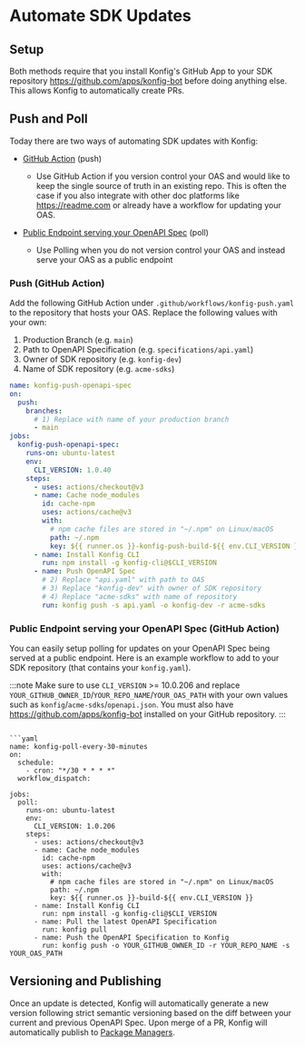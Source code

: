 # Automate SDK Updates

## Setup

Both methods require that you install Konfig's GitHub App to your SDK repository
https://github.com/apps/konfig-bot before doing anything else. This allows Konfig to automatically create PRs.

## Push and Poll

Today there are two ways of automating SDK updates with Konfig:

- [GitHub Action](automate-sdk-updates#github-action) (push)

  - Use GitHub Action if you version control your OAS and would like
    to keep the single source of truth in an existing repo. This is often the case
    if you also integrate with other doc platforms like https://readme.com or already have a workflow for updating your OAS.

- [Public Endpoint serving your OpenAPI Spec](automate-sdk-updates#public-endpoint-serving-your-openapi-spec) (poll)
  - Use Polling when you do not version control your OAS and instead serve your OAS as a public endpoint

### Push (GitHub Action)

Add the following GitHub Action under `.github/workflows/konfig-push.yaml` to
the repository that hosts your OAS. Replace the following values with your own:

1. Production Branch (e.g. `main`)
2. Path to OpenAPI Specification (e.g. `specifications/api.yaml`)
3. Owner of SDK repository (e.g. `konfig-dev`)
4. Name of SDK repository (e.g. `acme-sdks`)

```yaml
name: konfig-push-openapi-spec
on:
  push:
    branches:
      # 1) Replace with name of your production branch
      - main
jobs:
  konfig-push-openapi-spec:
    runs-on: ubuntu-latest
    env:
      CLI_VERSION: 1.0.40
    steps:
      - uses: actions/checkout@v3
      - name: Cache node_modules
        id: cache-npm
        uses: actions/cache@v3
        with:
          # npm cache files are stored in "~/.npm" on Linux/macOS
          path: ~/.npm
          key: ${{ runner.os }}-konfig-push-build-${{ env.CLI_VERSION }}
      - name: Install Konfig CLI
        run: npm install -g konfig-cli@$CLI_VERSION
      - name: Push OpenAPI Spec
        # 2) Replace "api.yaml" with path to OAS
        # 3) Replace "konfig-dev" with owner of SDK repository
        # 4) Replace "acme-sdks" with name of repository
        run: konfig push -s api.yaml -o konfig-dev -r acme-sdks
```

### Public Endpoint serving your OpenAPI Spec (GitHub Action)

You can easily setup polling for updates on your OpenAPI Spec being served at a
public endpoint. Here is an example workflow to add to your SDK repository (that contains your `konfig.yaml`).

:::note
Make sure to use `CLI_VERSION` >= 10.0.206 and replace
`YOUR_GITHUB_OWNER_ID`/`YOUR_REPO_NAME`/`YOUR_OAS_PATH` with your own values
such as `konfig`/`acme-sdks`/`openapi.json`. You must also have
https://github.com/apps/konfig-bot installed on your GitHub repository.
:::

````

```yaml
name: konfig-poll-every-30-minutes
on:
  schedule:
    - cron: "*/30 * * * *"
  workflow_dispatch:

jobs:
  poll:
    runs-on: ubuntu-latest
    env:
      CLI_VERSION: 1.0.206
    steps:
      - uses: actions/checkout@v3
      - name: Cache node_modules
        id: cache-npm
        uses: actions/cache@v3
        with:
          # npm cache files are stored in "~/.npm" on Linux/macOS
          path: ~/.npm
          key: ${{ runner.os }}-build-${{ env.CLI_VERSION }}
      - name: Install Konfig CLI
        run: npm install -g konfig-cli@$CLI_VERSION
      - name: Pull the latest OpenAPI Specification
        run: konfig pull
      - name: Push the OpenAPI Specification to Konfig
        run: konfig push -o YOUR_GITHUB_OWNER_ID -r YOUR_REPO_NAME -s YOUR_OAS_PATH
````

## Versioning and Publishing

Once an update is detected, Konfig will automatically generate a new version
following strict semantic versioning based on the diff between your current and
previous OpenAPI Spec. Upon merge of a PR, Konfig will automatically publish to
[Package Managers](/reference/supported-package-managers).
